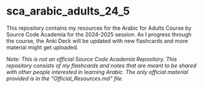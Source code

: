 # sca_arabic_adults_24_5

This repository contains my resources for the Arabic for Adults Course by Source Code Academia for the 2024-2025 session. As I progress through the course, the Anki Deck will be updated with new flashcards and more material might get uploaded.



*Note: This is not an official Source Code Academia Repository. This repository consists of my flashcards and notes that are meant to be shared with other people interested in learning Arabic. The only official material provided is in the "Official_Resources.md" file.*


